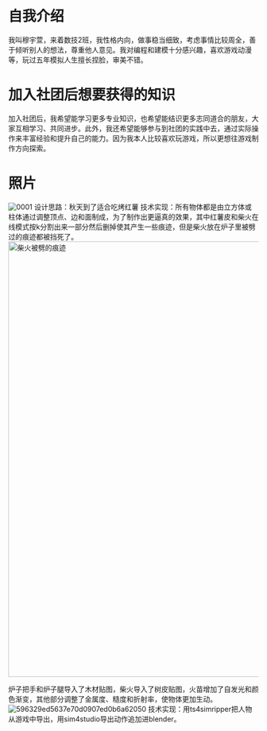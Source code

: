 # 自我介绍
我叫穆宇萱，来着数技2班，我性格内向，做事稳当细致，考虑事情比较周全，善于倾听别人的想法，尊重他人意见。我对编程和建模十分感兴趣，喜欢游戏动漫等，玩过五年模拟人生擅长捏脸，审美不错。
# 加入社团后想要获得的知识
加入社团后，我希望能学习更多专业知识，也希望能结识更多志同道合的朋友，大家互相学习、共同进步。此外，我还希望能够参与到社团的实践中去，通过实际操作来丰富经验和提升自己的能力。因为我本人比较喜欢玩游戏，所以更想往游戏制作方向探索。
# 照片
![0001](https://github.com/user-attachments/assets/636efd11-3c99-4b4d-a607-262ba42830c6)
设计思路：秋天到了适合吃烤红薯
技术实现：所有物体都是由立方体或柱体通过调整顶点、边和面制成，为了制作出更逼真的效果，其中红薯皮和柴火在线模式按k分割出来一部分然后删掉使其产生一些痕迹，但是柴火放在炉子里被劈过的痕迹都被挡死了。<img width="876" alt="柴火被劈的痕迹" src="https://github.com/user-attachments/assets/4fd35a47-f0c3-463b-b8c6-172398a1f716">

炉子把手和炉子腿导入了木材贴图，柴火导入了树皮贴图，火苗增加了自发光和颜色渐变，其他部分调整了金属度、糙度和折射率，使物体更加生动。
![596329ed5637e70d0907ed0b6a62050](https://github.com/user-attachments/assets/8bbc1709-4f58-4bba-9091-5e4e91047225)
技术实现：用ts4simripper把人物从游戏中导出，用sim4studio导出动作追加进blender。
